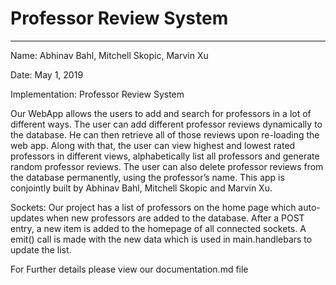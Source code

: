 # Professor Review System

---

Name: Abhinav Bahl, Mitchell Skopic, Marvin Xu  

Date: May 1, 2019



Implementation: Professor Review System

Our WebApp allows the users to add and search for professors in a lot of different ways. The user can add different professor reviews dynamically to the database. He can then retrieve all of those reviews upon re-loading the web app. Along with that, the user can view highest and lowest rated professors in different views, alphabetically list all professors and generate random professor reviews. The user can also delete professor reviews from the database permanently, using the professor’s name. This app is conjointly built by Abhinav Bahl, Mitchell Skopic and Marvin Xu.

Sockets: Our project has a list of professors on the home page which auto-updates when new professors are added to the database. After a POST entry, a new item is added to the homepage of all connected sockets. A emit() call is made with the new data which is used in main.handlebars to update the list.

For Further details please view our documentation.md file
